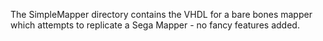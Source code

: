 The SimpleMapper directory contains the VHDL for a bare bones mapper which attempts to replicate a Sega Mapper - no fancy features added.
